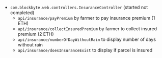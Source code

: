 

* `com.blockbyte.web.controllers.InsuranceController` (started not completed)
  * `api/insurance/payPremium`   by farmer to pay insurance premium (1 ETH)
  * `api/insurance/collectInsuredPremium` by farmer to collect insured premium (2 ETH)
  * `api/insurance/numberOfDayWithoutRain` to display number of days without rain
  * `api/insurance/doesInsuranceExist` to display if parcel is insured
